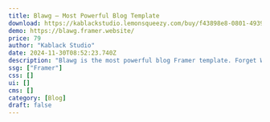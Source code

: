 ```yaml
---
title: Blawg — Most Powerful Blog Template
download: https://kablackstudio.lemonsqueezy.com/buy/f43898e8-0801-4939-ba5b-716af377a506?aff=YGGpO5
demo: https://blawg.framer.website/
price: 79
author: "Kablack Studio"
date: 2024-11-30T08:52:23.740Z
description: "Blawg is the most powerful blog Framer template. Forget WordPress, Blogger, Wix, and Ghost. No code needed; it's easy to use, fully customisable, and offers robust CMS and membership features."
ssg: ["Framer"]
css: []
ui: []
cms: []
category: [Blog]
draft: false
---
```

